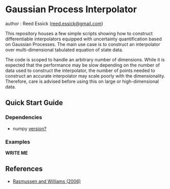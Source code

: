 # Gaussian Process Interpolator

author : Reed Essick (reed.essick@gmail.com)

This repository houses a few simple scripts showing how to construct differentiable interpolators equipped with uncertainty quantification based on Gaussian Processes.
The main use case is to construct an interpolator over multi-dimensional tabulated equation of state data.

The code is scoped to handle an arbitrary number of dimensions.
While it is expected that the performance may be slow depending on the number of data used to construct the interpolator, the number of points needed to construct an accurate interpolator may scale poorly with the dimensionality.
Therefore, care is advised before using this on large or high-dimensional data.

## Quick Start Guide

### Dependencies

  * numpy [version?]()

### Examples

**WRITE ME**

## References

  * [Rasmussen and Williams (2006)](http://gaussianprocess.org/gpml/chapters/)
